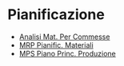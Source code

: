 # Pianificazione
- [Analisi Mat. Per Commesse](Documentazione%20SmeUP/NWS/NTI/000050/JM/_sidebar.md)
- [MRP Pianific. Materiali](Documentazione%20SmeUP/NWS/NTI/000050/M5/_sidebar.md)
- [MPS Piano Princ. Produzione](Documentazione%20SmeUP/NWS/NTI/000050/MP/_sidebar.md)
